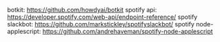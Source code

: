 botkit: https://github.com/howdyai/botkit
spotify api: https://developer.spotify.com/web-api/endpoint-reference/
spotify slackbot: https://github.com/markstickley/spotifyslackbot/
spotify node-applescript: https://github.com/andrehaveman/spotify-node-applescript
